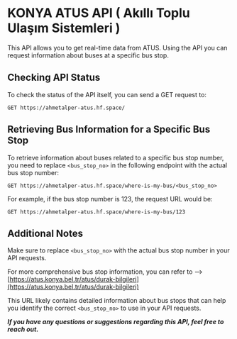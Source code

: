 # KONYA ATUS API ( Akıllı Toplu Ulaşım Sistemleri )

This API allows you to get real-time data from ATUS. Using the API you can request information about buses at a specific bus stop.

## Checking API Status

To check the status of the API itself, you can send a GET request to:

```http
GET https://ahmetalper-atus.hf.space/
```

## Retrieving Bus Information for a Specific Bus Stop

To retrieve information about buses related to a specific bus stop number, you need to replace `<bus_stop_no>` in the following endpoint with the actual bus stop number:

```http
GET https://ahmetalper-atus.hf.space/where-is-my-bus/<bus_stop_no>
```

For example, if the bus stop number is 123, the request URL would be:

```http
GET https://ahmetalper-atus.hf.space/where-is-my-bus/123
```

## Additional Notes

Make sure to replace `<bus_stop_no>` with the actual bus stop number in your API requests.

For more comprehensive bus stop information, you can refer to --> [https://atus.konya.bel.tr/atus/durak-bilgileri](https://atus.konya.bel.tr/atus/durak-bilgileri)

This URL likely contains detailed information about bus stops that can help you identify the correct `<bus_stop_no>` to use in your API requests.

***If you have any questions or suggestions regarding this API, feel free to reach out.***

